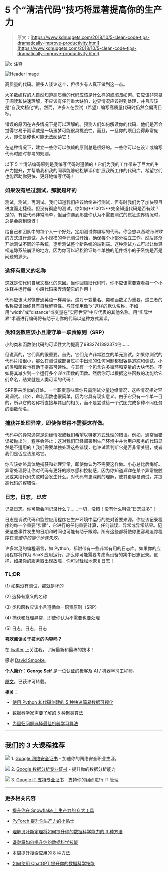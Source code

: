 # 5 个“清洁代码”技巧将显著提高你的生产力

> 原文：[https://www.kdnuggets.com/2018/10/5-clean-code-tips-dramatically-improve-productivity.html](https://www.kdnuggets.com/2018/10/5-clean-code-tips-dramatically-improve-productivity.html)

![c](../Images/3d9c022da2d331bb56691a9617b91b90.png) [注释](#comments)

![Header image](../Images/ab00e67ab5eb926a175bae5a4420ce63.png)

高质量的代码。很多人谈论这个，但很少有人真正做到这一点。

大多数编程的人自然知道高质量的代码应该是什么样的或*感觉*如何。它应该非常易于阅读和快速理解，不应该有任何重大缺陷，边界情况应该得到处理，并且应该是“自我文档化”的。然而，许多人在尝试（希望）编写高质量代码时仍然会偏离目标。

错误的原因在许多情况下是可以理解的。预测人们如何解读你的代码、他们是否会觉得它易于阅读或是一场噩梦可能很具挑战性。而且，一旦你的项目变得非常庞大，即使是**你**也可能无法阅读它！

在这种情况下，建立一些你可以依赖的原则总是很好的。一些你可以在设计或编写代码时随时参考的规则。

以下 5 个清洁编码原则是我编写代码时遵循的！它们为我的工作带来了巨大的生产力提升，并帮助我和我的同事能够轻松解读和扩展我所工作的代码库。希望它们也能帮助你更快、更好地编写代码！

### **如果没有经过测试，那就是坏的**

测试，测试，再测试。我们知道我们应该始终进行测试，但有时我们为了加快项目进度而走捷径。但没有彻底的测试，你如何**100%**完全知道代码是否有效？是的，有些代码非常简单，但当你遇到那些你认为不需要测试的疯狂边界情况时，总是会感到惊讶！

给自己和团队中的每个人一个好处，定期测试你编写的代码。你会想以*粗略到细致*的方式进行测试。从小规模的单元测试开始，确保每个小部分独立工作。然后逐渐开始测试不同的子系统，逐步测试整个新系统的端到端。这种测试方式可以让你轻松追踪系统崩溃的地方，因为你可以轻松验证每个单独的组件或小的子系统是否是问题的源头。

### 选择有意义的名称

这就是使代码自我文档化的原因。当你回顾旧代码时，你不应该需要查看每一个小注释并运行每一小段代码来弄清楚它的作用！

代码应该*大致*像普通英语一样易读。这对于变量名、类和函数尤为重要。这三者的名称应该始终具有自我解释性。与其使用像“x”这样的默认名称，不如用“width”或“distance”或变量在“实际世界”中应代表的其他名称。用“实际世界”术语进行编码将有助于让你的代码以这种方式易读。

### **类和函数应该小且遵守单一职责原则（SRP）**

小的类和函数使代码的可读性大约提高了9832741892374倍……

但说真的，它们真的很重要。首先，它们允许非常独立的单元测试。如果你测试的代码片段很小，那么在测试或部署过程中出现的任何问题都很容易追踪和调试。小的类和函数也有助于提高可读性。与其有一个包含许多循环和变量的大块代码，不如将其减少到一个运行多个*较小*函数的函数。然后你可以根据这些函数的功能给它们命名，结果就是人类可读的代码！

SRP带来类似的好处。一个职责意味着你只需测试少量边缘情况，这些情况相对容易调试。此外，命名函数也很简单，因为它具有现实意义。由于它只有一个单一目的，所以它的名称将直接与其目的相关，而不是尝试给一个试图完成多种不同任务的函数命名。

### 捕获并处理异常，即使你觉得不需要这样做。

代码中的异常通常是边缘情况或我们希望以特定方式处理的错误。例如，通常当错误被抛出时，程序会停止；这对我们已经部署到生产环境中并为用户服务的代码显然是不适用的！我们需要单独处理这些错误，也许试着判断它是否非常关键，或者我们是否应该忽略它。

你应该始终具体地捕获和处理异常，即使你认为不需要这样做。小心总比后悔好。异常处理将让你对代码有更好的顺序感和控制感，因为你知道*具体*在某个异常被触发或某段代码失败时会发生什么。对代码有更深刻的理解，使其更容易调试，并提高代码的容错性。

### 日志，日志，*日志*

记录日志。你可能会问记录什么？……一切，没错！没有什么叫做“日志过多”！

日志是调试代码和监控应用程序在生产环境中运行的绝对首要来源。你应该记录程序的每一个重要“步骤”，它进行的任何重要计算，任何错误、异常或异常结果。记录这些事件发生的日期和时间也可能有助于跟踪。所有这些都将使你更容易追踪程序在*管道中的哪个步骤失败*。

许多常见的编程语言，如 Python，都附带有一些非常有用的日志库。如果你的应用程序将作为 SaaS 应用运行，那么你可能需要考虑离设备的集中日志记录。这样，如果你的服务器出现故障，你可以轻松地恢复日志！

### TL;DR

(1) 如果没有测试，那就是坏的

(2) 选择有意义的名称

(3) 类和函数应该小且遵循单一职责原则（SRP）

(4) 捕获和处理异常，即使你认为不需要也要处理

(5) 日志，日志，日志

**喜欢阅读关于技术的内容吗？**

在 [twitter](https://twitter.com/GeorgeSeif94) 上关注我，了解最新和最棒的技术！

感谢 [David Smooke](https://medium.com/@DavidSmooke?source=post_page)。

**个人简介：[George Seif](https://towardsdatascience.com/@george.seif94)** 是一位认证的极客及 AI / 机器学习工程师。

[原文](https://medium.com/@george.seif94/these-5-clean-code-tips-will-dramatically-improve-your-productivity-b20c152783b)。已获许可转载。

**相关：**

+   [使用 Python 和代码创建的 5 种快速简易数据可视化](/2018/07/5-quick-easy-data-visualizations-python-code.html)

+   [数据科学家需要了解的 5 种聚类算法](/2018/06/5-clustering-algorithms-data-scientists-need-know.html)

+   [为回归问题选择最佳机器学习算法](/2018/08/selecting-best-machine-learning-algorithm-regression-problem.html)

* * *

## 我们的 3 大课程推荐

![](../Images/0244c01ba9267c002ef39d4907e0b8fb.png) 1\. [Google 网络安全证书](https://www.kdnuggets.com/google-cybersecurity) - 加速你的网络安全职业生涯。

![](../Images/e225c49c3c91745821c8c0368bf04711.png) 2\. [Google 数据分析专业证书](https://www.kdnuggets.com/google-data-analytics) - 提升你的数据分析能力

![](../Images/0244c01ba9267c002ef39d4907e0b8fb.png) 3\. [Google IT 支持专业证书](https://www.kdnuggets.com/google-itsupport) - 支持你的组织进行 IT 管理

* * *

### 更多相关内容

+   [提升你在 Snowflake 上生产力的 6 大工具](https://www.kdnuggets.com/2023/08/top-6-tools-improve-productivity-snowflake.html)

+   [PyTorch 提升你生产力的小贴士](https://www.kdnuggets.com/2023/08/pytorch-tips-boost-productivity.html)

+   [理解贝叶斯定理将如何提升你的数据科学能力的 3 种方法](https://www.kdnuggets.com/2022/06/3-ways-understanding-bayes-theorem-improve-data-science.html)

+   [谦逊将如何提升你的数据科学技能](https://www.kdnuggets.com/2022/01/humbling-improve-data-science-skills.html)

+   [本周提升搜索应用的 8 种方法](https://www.kdnuggets.com/2022/09/corise-8-ways-improve-search-application-week.html)

+   [如何使用 ChatGPT 提升你的数据科学技能](https://www.kdnuggets.com/2023/03/chatgpt-improve-data-science-skills.html)
